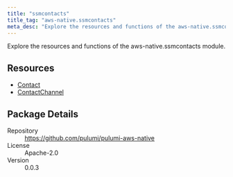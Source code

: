 ```yaml
---
title: "ssmcontacts"
title_tag: "aws-native.ssmcontacts"
meta_desc: "Explore the resources and functions of the aws-native.ssmcontacts module."
---
```


<!-- WARNING: this file was generated by Pulumi Docs Generator. -->
<!-- Do not edit by hand unless you're certain you know what you are doing! -->

Explore the resources and functions of the aws-native.ssmcontacts module.

<h2 id="resources">Resources</h2>
<ul class="api">
    <li><a href="contact" title="Contact"><span class="symbol resource"></span>Contact</a></li>
    <li><a href="contactchannel" title="ContactChannel"><span class="symbol resource"></span>ContactChannel</a></li>
</ul>

<h2 id="package-details">Package Details</h2>
<dl class="package-details">
	<dt>Repository</dt>
	<dd><a href="https://github.com/pulumi/pulumi-aws-native">https://github.com/pulumi/pulumi-aws-native</a></dd>
	<dt>License</dt>
	<dd>Apache-2.0</dd>
	<dt>Version</dt>
	<dd>0.0.3</dd>
</dl>

